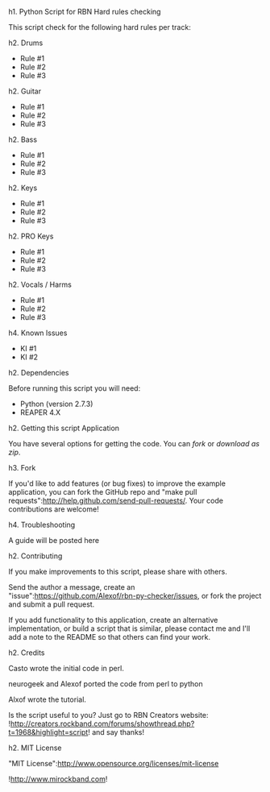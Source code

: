 h1. Python Script for RBN Hard rules checking

This script check for the following hard rules per track:

h2. Drums

* Rule #1
* Rule #2
* Rule #3

h2. Guitar

* Rule #1
* Rule #2
* Rule #3

h2. Bass

* Rule #1
* Rule #2
* Rule #3

h2. Keys

* Rule #1
* Rule #2
* Rule #3

h2. PRO Keys

* Rule #1
* Rule #2
* Rule #3

h2. Vocals / Harms

* Rule #1
* Rule #2
* Rule #3

h4. Known Issues

* KI #1
* KI #2

h2. Dependencies

Before running this script you will need:

* Python (version 2.7.3)
* REAPER 4.X

h2. Getting this script Application

You have several options for getting the code. You can _fork_ or _download as zip_.

h3. Fork

If you'd like to add features (or bug fixes) to improve the example application, you can fork the GitHub repo and "make pull requests":http://help.github.com/send-pull-requests/. Your code contributions are welcome!

h4. Troubleshooting

A guide will be posted here

h2. Contributing

If you make improvements to this script, please share with others.

Send the author a message, create an "issue":https://github.com/Alexof/rbn-py-checker/issues, or fork the project and submit a pull request.

If you add functionality to this application, create an alternative implementation, or build a script that is similar, please contact me and I'll add a note to the README so that others can find your work.

h2. Credits

Casto wrote the initial code in perl.

neurogeek and Alexof ported the code from perl to python

Alxof wrote the tutorial.

Is the script useful to you? Just go to RBN Creators website: !http://creators.rockband.com/forums/showthread.php?t=1968&highlight=script!
and say thanks!

h2. MIT License

"MIT License":http://www.opensource.org/licenses/mit-license

!http://www.mirockband.com!
